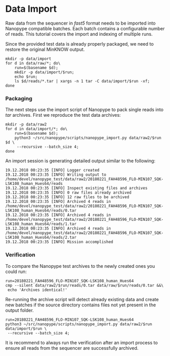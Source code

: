 # Data Import

Raw data from the sequencer in *fast5* format needs to be imported into Nanopype compatible batches. Each batch contains a configurable number of reads. This tutorial covers the import and indexing of multiple runs.

Since the provided test data is already properly packaged, we need to restore the original MinKNOW output.

```
mkdir -p data/import
for d in data/raw/*; do\
    run=$(basename $d);
    mkdir -p data/import/$run;
    echo $run;
    ls $d/reads/*.tar | xargs -n 1 tar -C data/import/$run -xf;
done
```

### Packaging
The next steps use the import script of Nanopype to pack single reads into *tar* archives. First we reproduce the test data archives:

```
mkdir -p data/raw2
for d in data/import/*; do\
    run=$(basename $d);
    python3 ~/src/nanopype/scripts/nanopype_import.py data/raw2/$run $d \
     --recursive --batch_size 4;
done
```

An import session is generating detailed output similar to the following:

    19.12.2018 00:23:35 [INFO] Logger created
    19.12.2018 00:23:35 [INFO] Writing output to /home/devel/nanopype_test/data/raw2/20180221_FAH48596_FLO-MIN107_SQK-LSK108_human_Hues64/reads
    19.12.2018 00:23:35 [INFO] Inspect existing files and archives
    19.12.2018 00:23:35 [INFO] 0 raw files already archived
    19.12.2018 00:23:35 [INFO] 12 raw files to be archived
    19.12.2018 00:23:35 [INFO] Archived 4 reads in /home/devel/nanopype_test/data/raw2/20180221_FAH48596_FLO-MIN107_SQK-LSK108_human_Hues64/reads/0.tar
    19.12.2018 00:23:35 [INFO] Archived 4 reads in /home/devel/nanopype_test/data/raw2/20180221_FAH48596_FLO-MIN107_SQK-LSK108_human_Hues64/reads/1.tar
    19.12.2018 00:23:35 [INFO] Archived 4 reads in /home/devel/nanopype_test/data/raw2/20180221_FAH48596_FLO-MIN107_SQK-LSK108_human_Hues64/reads/2.tar
    19.12.2018 00:23:35 [INFO] Mission accomplished

### Verification

To compare the Nanopype test archives to the newly created ones you could run:

```
run=20180221_FAH48596_FLO-MIN107_SQK-LSK108_human_Hues64
cmp --silent data/raw2/$run/reads/0.tar data/raw/$run/reads/0.tar &&\
 echo 'Archives identical!'
```

Re-running the archive script will detect already existing data and create new batches if the source directory contains files not yet present in the output folder.

```
run=20180221_FAH48596_FLO-MIN107_SQK-LSK108_human_Hues64
python3 ~/src/nanopype/scripts/nanopype_import.py data/raw2/$run data/import/$run \
 --recursive --batch_size 4;
```

It is recommend to always run the verification after an import process to ensure all reads from the sequencer are successfully archived.
